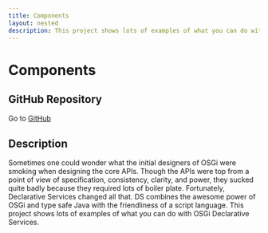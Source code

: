 ```yaml
---
title: Components
layout: nested
description: This project shows lots of examples of what you can do with OSGi Declarative Services
---
```

# Components

## GitHub Repository

Go to [GitHub](https://github.com/osgi/osgi.enroute.examples/tree/master/osgi.enroute.examples.component.application)

## Description
Sometimes one could wonder what the initial designers of OSGi were smoking when designing the core APIs. Though the APIs were top from a point of view of specification, consistency, clarity, and power, they sucked quite badly because they required lots of boiler plate. Fortunately, Declarative Services changed all that. DS combines the awesome power of OSGi and type safe Java with the friendliness of a script language.
This project shows lots of examples of what you can do with OSGi Declarative Services.